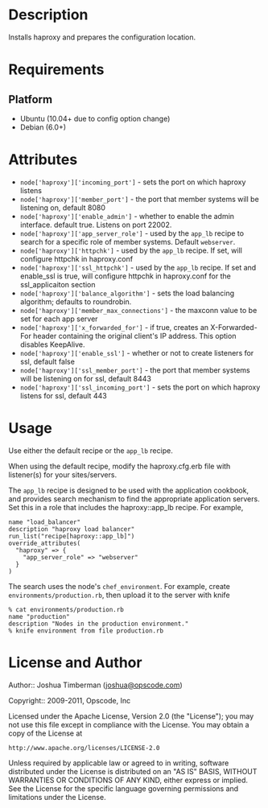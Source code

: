Description
===========

Installs haproxy and prepares the configuration location.

Requirements
============

## Platform

* Ubuntu (10.04+ due to config option change)
* Debian (6.0+)

Attributes
==========

* `node['haproxy']['incoming_port']` - sets the port on which haproxy listens
* `node['haproxy']['member_port']` - the port that member systems will be listening on, default 8080
* `node['haproxy']['enable_admin']` - whether to enable the admin interface. default true. Listens on port 22002.
* `node['haproxy']['app_server_role']` - used by the `app_lb` recipe to search for a specific role of member systems. Default `webserver`.
* `node['haproxy']['httpchk']` - used by the `app_lb` recipe.  If set, will configure httpchk in haproxy.conf
* `node['haproxy']['ssl_httpchk']` - used by the `app_lb` recipe.  If set and enable_ssl is true, will configure httpchk in haproxy.conf for the ssl_applicaiton section
* `node['haproxy']['balance_algorithm']` - sets the load balancing algorithm; defaults to roundrobin.
* `node['haproxy']['member_max_connections']` - the maxconn value to be set for each app server
* `node['haproxy']['x_forwarded_for']` - if true, creates an X-Forwarded-For header containing the original client's IP address. This option disables KeepAlive.
* `node['haproxy']['enable_ssl']` - whether or not to create listeners for ssl, default false
* `node['haproxy']['ssl_member_port']` - the port that member systems will be listening on for ssl, default 8443
* `node['haproxy']['ssl_incoming_port']` - sets the port on which haproxy listens for ssl, default 443

Usage
=====

Use either the default recipe or the `app_lb` recipe.

When using the default recipe, modify the haproxy.cfg.erb file with listener(s) for your sites/servers.

The `app_lb` recipe is designed to be used with the application cookbook, and provides search mechanism to find the appropriate application servers. Set this in a role that includes the haproxy::app_lb recipe. For example,

    name "load_balancer"
    description "haproxy load balancer"
    run_list("recipe[haproxy::app_lb]")
    override_attributes(
      "haproxy" => {
        "app_server_role" => "webserver"
      }
    )

The search uses the node's `chef_environment`. For example, create `environments/production.rb`, then upload it to the server with knife

    % cat environments/production.rb
    name "production"
    description "Nodes in the production environment."
    % knife environment from file production.rb

License and Author
==================

Author:: Joshua Timberman (<joshua@opscode.com>)

Copyright:: 2009-2011, Opscode, Inc

Licensed under the Apache License, Version 2.0 (the "License");
you may not use this file except in compliance with the License.
You may obtain a copy of the License at

    http://www.apache.org/licenses/LICENSE-2.0

Unless required by applicable law or agreed to in writing, software
distributed under the License is distributed on an "AS IS" BASIS,
WITHOUT WARRANTIES OR CONDITIONS OF ANY KIND, either express or implied.
See the License for the specific language governing permissions and
limitations under the License.
